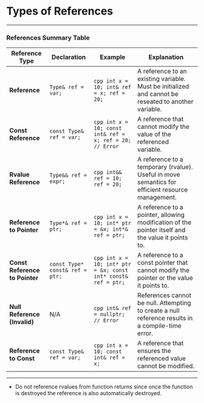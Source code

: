 # Types of References
---

### **References Summary Table**

| **Reference Type**              | **Declaration**                         | **Example**                                                                                      | **Explanation**                                                                                                                |
|----------------------------------|-----------------------------------------|--------------------------------------------------------------------------------------------------|-------------------------------------------------------------------------------------------------------------------------------|
| **Reference**                   | `Type& ref = var;`                      | ```cpp int x = 10; int& ref = x; ref = 20; ```                                                  | A reference to an existing variable. Must be initialized and cannot be reseated to another variable.                         |
| **Const Reference**              | `const Type& ref = var;`                | ```cpp int x = 10; const int& ref = x; ref = 20; // Error ```                                   | A reference that cannot modify the value of the referenced variable.                                                          |
| **Rvalue Reference**             | `Type&& ref = expr;`                    | ```cpp int&& ref = 10; ref = 20; ```                                                            | A reference to a temporary (rvalue). Useful in move semantics for efficient resource management.                              |
| **Reference to Pointer**         | `Type*& ref = ptr;`                     | ```cpp int x = 10; int* ptr = &x; int*& ref = ptr; ```                                          | A reference to a pointer, allowing modification of the pointer itself and the value it points to.                             |
| **Const Reference to Pointer**   | `const Type* const& ref = ptr;`         | ```cpp int x = 10; int* ptr = &x; const int* const& ref = ptr; ```                              | A reference to a const pointer that cannot modify the pointer or the value it points to.                                       |
| **Null Reference (Invalid)**     | N/A                                     | ```cpp int& ref = nullptr; // Error ```                                                        | References cannot be null. Attempting to create a null reference results in a compile-time error.                             |
| **Reference to Const**           | `const Type& ref = var;`                | ```cpp int x = 10; const int& ref = x; ```                                                     | A reference that ensures the referenced value cannot be modified.                                                             |

---

- Do not reference rvalues from function returns since once the function is destroyed the reference is also automatically destroyed.